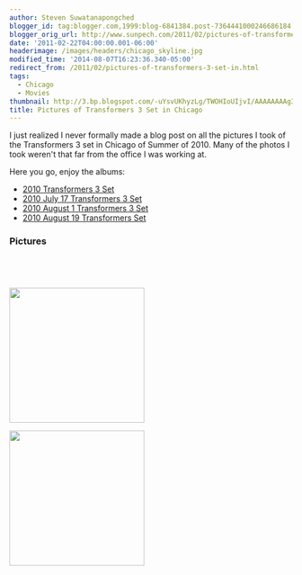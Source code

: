 ```yaml
---
author: Steven Suwatanapongched
blogger_id: tag:blogger.com,1999:blog-6841384.post-7364441000246686184
blogger_orig_url: http://www.sunpech.com/2011/02/pictures-of-transformers-3-set-in.html
date: '2011-02-22T04:00:00.001-06:00'
headerimage: /images/headers/chicago_skyline.jpg
modified_time: '2014-08-07T16:23:36.340-05:00'
redirect_from: /2011/02/pictures-of-transformers-3-set-in.html
tags:
  - Chicago
  - Movies
thumbnail: http://3.bp.blogspot.com/-uYsvUKhyzLg/TWOHIoUIjvI/AAAAAAAAg3A/acnXcX2HpG8/s600/IMG_0479.JPG
title: Pictures of Transformers 3 Set in Chicago
---
```



I just realized I never formally made a blog post on all the pictures I took of the Transformers 3 set in Chicago of Summer of 2010. Many of the photos I took weren't that far from the office I was working at.

Here you go, enjoy the albums:
<ul>
  <li><a href="https://picasaweb.google.com/101693597219413173200/2010Transformers3Set">2010 Transformers 3 Set</a></li>
  <li><a href="https://picasaweb.google.com/sunpech/2010July17Transformers3Set">2010 July 17 Transformers 3 Set</a></li>
  <li><a href="https://picasaweb.google.com/sunpech/2010August1Transformers3Set">2010 August 1 Transformers 3 Set</a></li>
  <li><a href="https://picasaweb.google.com/sunpech/2010August19TransformersSet?feat=flashalbum">2010 August 19 Transformers Set</a></li>
</ul>

### Pictures

<a href="http://3.bp.blogspot.com/-uYsvUKhyzLg/TWOHIoUIjvI/AAAAAAAAg3A/acnXcX2HpG8/s1600/IMG_0479.jpg" alt=""><img   border="0" src="http://3.bp.blogspot.com/-uYsvUKhyzLg/TWOHIoUIjvI/AAAAAAAAg3A/acnXcX2HpG8/s320/IMG_0479.jpg" alt="" /></a>

<a href="http://2.bp.blogspot.com/-TB5GlMLLcHg/TWOHZiAr1XI/AAAAAAAAg3Q/mAd1k2cj1r4/s1600/IMG_0481.jpg" alt=""><img   border="0" src="http://2.bp.blogspot.com/-TB5GlMLLcHg/TWOHZiAr1XI/AAAAAAAAg3Q/mAd1k2cj1r4/s320/IMG_0481.jpg" alt="" /></a>

<a href="http://3.bp.blogspot.com/-de7NesaAiq0/TWOHhOrHr9I/AAAAAAAAg3Y/dMuo1vVGQoI/s1600/IMG_0482.jpg" alt=""><img   border="0" src="http://3.bp.blogspot.com/-de7NesaAiq0/TWOHhOrHr9I/AAAAAAAAg3Y/dMuo1vVGQoI/s320/IMG_0482.jpg" alt="" /></a>

<a href="http://4.bp.blogspot.com/-UmVtRzob3b0/TWOHsT4zYFI/AAAAAAAAg3k/iyIMoW17Aoo/s1600/IMG_0487.jpg" alt=""><img   border="0" src="http://4.bp.blogspot.com/-UmVtRzob3b0/TWOHsT4zYFI/AAAAAAAAg3k/iyIMoW17Aoo/s320/IMG_0487.jpg" alt="" /></a>

<a href="http://3.bp.blogspot.com/-_PCTjnYbrXo/TWOI1gRIfRI/AAAAAAAAg5I/diyq2EZCfJ8/s1600/2010-07-10+18.18.55.jpg" alt=""><img   border="0" height="240" src="http://3.bp.blogspot.com/-_PCTjnYbrXo/TWOI1gRIfRI/AAAAAAAAg5I/diyq2EZCfJ8/s320/2010-07-10+18.18.55.jpg" alt="" /></a>

<a href="http://1.bp.blogspot.com/-9koCvJth0Ik/TWOI8n1CawI/AAAAAAAAg5Q/6YHhtjTCSN4/s1600/2010-07-10+18.20.15.jpg" alt=""><img   border="0" height="240" src="http://1.bp.blogspot.com/-9koCvJth0Ik/TWOI8n1CawI/AAAAAAAAg5Q/6YHhtjTCSN4/s320/2010-07-10+18.20.15.jpg" alt="" /></a>

<a href="http://4.bp.blogspot.com/-yhgIwY8HG7k/TEMobNc2jZI/AAAAAAAARgI/zAto67qPbFM/s1600/IMG_0741.jpg" alt=""><img   border="0" src="http://4.bp.blogspot.com/-yhgIwY8HG7k/TEMobNc2jZI/AAAAAAAARgI/zAto67qPbFM/s320/IMG_0741.jpg" alt="" /></a>

<a href="http://4.bp.blogspot.com/-LUNKUZsgXq0/TFY4fIxN7pI/AAAAAAAAUnM/stQl7--wTDk/s1600/IMG_1747.jpg" alt=""><img   border="0" src="http://4.bp.blogspot.com/-LUNKUZsgXq0/TFY4fIxN7pI/AAAAAAAAUnM/stQl7--wTDk/s320/IMG_1747.jpg" alt="" /></a>

<a href="http://3.bp.blogspot.com/-PvX-Pp_QFJU/TFY5prsaWFI/AAAAAAAAUnc/7iMVbU4FdOg/s1600/IMG_1748.jpg" alt=""><img   border="0" src="http://3.bp.blogspot.com/-PvX-Pp_QFJU/TFY5prsaWFI/AAAAAAAAUnc/7iMVbU4FdOg/s320/IMG_1748.jpg" alt="" /></a>

<a href="http://1.bp.blogspot.com/-3kJRHi1zCeY/TFY-BKRkJvI/AAAAAAAAUr4/5p51QqdUQjs/s1600/IMG_1776.jpg" alt=""><img   border="0" src="http://1.bp.blogspot.com/-3kJRHi1zCeY/TFY-BKRkJvI/AAAAAAAAUr4/5p51QqdUQjs/s320/IMG_1776.jpg" alt="" /></a>

<a href="http://3.bp.blogspot.com/-MMU-gWX1v_g/TFY_bbJSPZI/AAAAAAAAUtY/Bd-01iov-Do/s1600/IMG_1784.jpg" alt=""><img   border="0" src="http://3.bp.blogspot.com/-MMU-gWX1v_g/TFY_bbJSPZI/AAAAAAAAUtY/Bd-01iov-Do/s320/IMG_1784.jpg" alt="" /></a>

<a href="http://3.bp.blogspot.com/-ibGJusb1U40/TFY_fCmqwnI/AAAAAAAAUtk/8yYIFHCd3Fo/s1600/IMG_1785.jpg" alt=""><img   border="0" src="http://3.bp.blogspot.com/-ibGJusb1U40/TFY_fCmqwnI/AAAAAAAAUtk/8yYIFHCd3Fo/s320/IMG_1785.jpg" alt="" /></a>

<a href="http://3.bp.blogspot.com/-Eozczc-QSk0/TFY_knRm-2I/AAAAAAAAUt0/1RCCouEUaws/s1600/IMG_1787.jpg" alt=""><img   border="0" src="http://3.bp.blogspot.com/-Eozczc-QSk0/TFY_knRm-2I/AAAAAAAAUt0/1RCCouEUaws/s320/IMG_1787.jpg" alt="" /></a>

<a href="http://1.bp.blogspot.com/-nc_KCg5tM7o/TFY_qvaHOvI/AAAAAAAAUuE/QP_UOc57v8g/s1600/IMG_1789.jpg" alt=""><img   border="0" src="http://1.bp.blogspot.com/-nc_KCg5tM7o/TFY_qvaHOvI/AAAAAAAAUuE/QP_UOc57v8g/s320/IMG_1789.jpg" alt="" /></a>

<a href="http://1.bp.blogspot.com/-HQKVzaDrEk0/TG4etypJuvI/AAAAAAAAVR8/hGdjBPvCNGw/s1600/IMG_1917.jpg" alt=""><img   border="0" src="http://1.bp.blogspot.com/-HQKVzaDrEk0/TG4etypJuvI/AAAAAAAAVR8/hGdjBPvCNGw/s320/IMG_1917.jpg" alt="" /></a>

<a href="http://3.bp.blogspot.com/-fIG7KdctzEg/TG4fyxlW1MI/AAAAAAAAVR8/K5Vc9CSS9sk/s1600/IMG_1919.jpg" alt=""><img   border="0" src="http://3.bp.blogspot.com/-fIG7KdctzEg/TG4fyxlW1MI/AAAAAAAAVR8/K5Vc9CSS9sk/s320/IMG_1919.jpg" alt="" /></a>

<a href="http://1.bp.blogspot.com/-GngUN3z9lxU/TG4hy1p6a2I/AAAAAAAAVR8/dXp2vwVkszM/s1600/IMG_1920.jpg" alt=""><img   border="0" src="http://1.bp.blogspot.com/-GngUN3z9lxU/TG4hy1p6a2I/AAAAAAAAVR8/dXp2vwVkszM/s320/IMG_1920.jpg" alt="" /></a>

<a href="http://4.bp.blogspot.com/-uNpKKsnP6SU/TG4h7HPRkxI/AAAAAAAAVR8/uKFkxCOU8gs/s1600/IMG_1922.jpg" alt=""><img   border="0" src="http://4.bp.blogspot.com/-uNpKKsnP6SU/TG4h7HPRkxI/AAAAAAAAVR8/uKFkxCOU8gs/s320/IMG_1922.jpg" alt="" /></a>

<a href="http://4.bp.blogspot.com/-uuwuwSgJKOY/TG4lHb0YIaI/AAAAAAAAVR8/MR48KlSOC08/s1600/IMG_1926.jpg" alt=""><img   border="0" src="http://4.bp.blogspot.com/-uuwuwSgJKOY/TG4lHb0YIaI/AAAAAAAAVR8/MR48KlSOC08/s320/IMG_1926.jpg" alt="" /></a>

<a href="http://4.bp.blogspot.com/-XNaK1BoAXzM/TG4lMNELNqI/AAAAAAAAVR8/Pb7CfIQY1t8/s1600/IMG_1927.jpg" alt=""><img   border="0" src="http://4.bp.blogspot.com/-XNaK1BoAXzM/TG4lMNELNqI/AAAAAAAAVR8/Pb7CfIQY1t8/s320/IMG_1927.jpg" alt="" /></a>